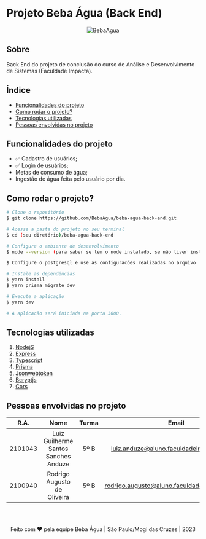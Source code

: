 # Projeto Beba Água (Back End)

<div align="center">

![BebaAgua](../beba-agua-back-end/src/assets/logo.png)

</div>

## Sobre

Back End do projeto de conclusão do curso de Análise e Desenvolvimento de Sistemas (Faculdade Impacta).

## Índice

- <a href="#functionality">Funcionalidades do projeto</a>
- <a href="#run">Como rodar o projeto?</a>
- <a href="#technology">Tecnologias utilizadas</a>
- <a href="#persons">Pessoas envolvidas no projeto</a>

<a id="functionality"></a>

## Funcionalidades do projeto

- ✅ Cadastro de usuários;
- ✅ Login de usuários;
- Metas de consumo de água;
- Ingestão de água feita pelo usuário por dia.

<a id="run"></a>

## Como rodar o projeto?

```bash
# Clone o repositório
$ git clone https://github.com/BebaAgua/beba-agua-back-end.git

# Acesse a pasta do projeto no seu terminal
$ cd (seu diretório)/beba-agua-back-end

# Configure o ambiente de desenvolvimento
$ node --version (para saber se tem o node instalado, se não tiver instalado entre no site: https://nodejs.org/en)

$ Configure o postgresql e use as configuracões realizadas no arquivo .env(disponível no projeto)

# Instale as dependências
$ yarn install
$ yarn prisma migrate dev

# Execute a aplicação
$ yarn dev

# A aplicacão será iniciada na porta 3000.
```

<a id="technology"></a>

## Tecnologias utilizadas

1. [NodejS](https://nodejs.org/en)
2. [Express](https://expressjs.com/)
3. [Typescript](https://www.typescriptlang.org/)
4. [Prisma](https://www.prisma.io/)
5. [Jsonwebtoken](https://jwt.io/)
6. [Bcryptjs](https://github.com/dcodeIO/bcrypt.js)
7. [Cors](https://github.com/expressjs/cors#readme)

<a id="persons"></a>

## Pessoas envolvidas no projeto

|  R.A.   |                 Nome                 | Turma |                     Email                     |
| :-----: | :----------------------------------: | :---: | :-------------------------------------------: |
| 2101043 | Luiz Guilherme Santos Sanches Anduze | 5º B  |   luiz.anduze@aluno.faculdadeimpacta.com.br   |
| 2100940 |     Rodrigo Augusto de Oliveira      | 5º B  | rodrigo.augusto@aluno.faculdadeimpacta.com.br |

<div style="text-align:center; margin-top:60px;">Feito com ❤ pela equipe Beba Água | São Paulo/Mogi das Cruzes | 2023</div>

